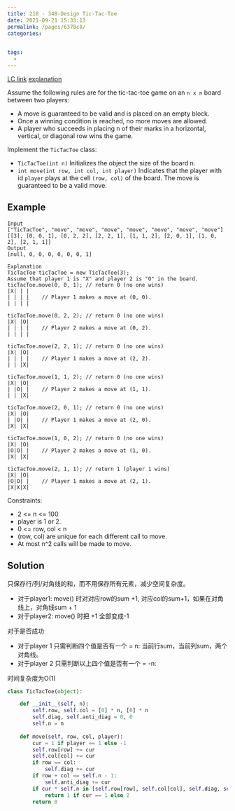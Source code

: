 ```yaml
---
title: 218 - 348-Design Tic-Tac-Toe
date: 2021-09-21 15:33:13
permalink: /pages/6378c8/
categories:
  

tags:
  - 
---
```

[LC link](https://leetcode.com/problems/design-tic-tac-toe/)
[explanation](https://leetcode.com/problems/design-tic-tac-toe/discuss/81932/Python-13-lines-easy-to-understand)

Assume the following rules are for the tic-tac-toe game on an `n x n` board between two players:

- A move is guaranteed to be valid and is placed on an empty block.
- Once a winning condition is reached, no more moves are allowed.
- A player who succeeds in placing n of their marks in a horizontal, vertical, or diagonal row wins the game.

Implement the `TicTacToe` class:

- `TicTacToe(int n)` Initializes the object the size of the board n.
- `int move(int row, int col, int player)` Indicates that the player with id `player` plays at the cell `(row, col)` of the board. The move is guaranteed to be a valid move.

## Example
```
Input
["TicTacToe", "move", "move", "move", "move", "move", "move", "move"]
[[3], [0, 0, 1], [0, 2, 2], [2, 2, 1], [1, 1, 2], [2, 0, 1], [1, 0, 2], [2, 1, 1]]
Output
[null, 0, 0, 0, 0, 0, 0, 1]

Explanation
TicTacToe ticTacToe = new TicTacToe(3);
Assume that player 1 is "X" and player 2 is "O" in the board.
ticTacToe.move(0, 0, 1); // return 0 (no one wins)
|X| | |
| | | |    // Player 1 makes a move at (0, 0).
| | | |

ticTacToe.move(0, 2, 2); // return 0 (no one wins)
|X| |O|
| | | |    // Player 2 makes a move at (0, 2).
| | | |

ticTacToe.move(2, 2, 1); // return 0 (no one wins)
|X| |O|
| | | |    // Player 1 makes a move at (2, 2).
| | |X|

ticTacToe.move(1, 1, 2); // return 0 (no one wins)
|X| |O|
| |O| |    // Player 2 makes a move at (1, 1).
| | |X|

ticTacToe.move(2, 0, 1); // return 0 (no one wins)
|X| |O|
| |O| |    // Player 1 makes a move at (2, 0).
|X| |X|

ticTacToe.move(1, 0, 2); // return 0 (no one wins)
|X| |O|
|O|O| |    // Player 2 makes a move at (1, 0).
|X| |X|

ticTacToe.move(2, 1, 1); // return 1 (player 1 wins)
|X| |O|
|O|O| |    // Player 1 makes a move at (2, 1).
|X|X|X|
```

Constraints:

- 2 <= n <= 100
- player is 1 or 2.
- 0 <= row, col < n
- (row, col) are unique for each different call to move.
- At most n^2 calls will be made to move.

## Solution
只保存行/列/对角线的和，而不用保存所有元素，减少空间复杂度。

- 对于player1: move() 时对对应row的sum +1, 对应col的sum+1，如果在对角线上，对角线sum + 1
- 对于player2: move() 时把 +1 全部变成-1

对于是否成功
- 对于player 1 只需判断四个值是否有一个 = n: 当前行sum，当前列sum，两个对角线。
- 对于player 2 只需判断以上四个值是否有一个 = -n:

时间复杂度为O(1)
```python
class TicTacToe(object):

    def __init__(self, n):
        self.row, self.col = [0] * n, [0] * n
        self.diag, self.anti_diag = 0, 0
        self.n = n
        
    def move(self, row, col, player):
        cur = 1 if player == 1 else -1
        self.row[row] += cur
        self.col[col] += cur
        if row == col:
            self.diag += cur
        if row + col == self.n - 1:
            self.anti_diag += cur
        if cur * self.n in [self.row[row], self.col[col], self.diag, self.anti_diag]:
            return 1 if cur == 1 else 2
        return 0
```